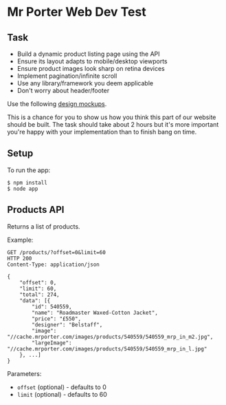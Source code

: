 # Mr Porter Web Dev Test

## Task

* Build a dynamic product listing page using the API
* Ensure its layout adapts to mobile/desktop viewports
* Ensure product images look sharp on retina devices
* Implement pagination/infinite scroll
* Use any library/framework you deem applicable
* Don't worry about header/footer

Use the following [design mockups](public/mockups.jpg).

This is a chance for you to show us how you think this part of our website should be built. The task
should take about 2 hours but it's more important you're happy with your implementation than to
finish bang on time.


## Setup

To run the app:

```shell
$ npm install
$ node app
```


## Products API

Returns a list of products. 

Example:

```
GET /products/?offset=0&limit=60
HTTP 200
Content-Type: application/json

{
    "offset": 0,
    "limit": 60,
    "total": 274,
    "data": [{
        "id": 540559,
        "name": "Roadmaster Waxed-Cotton Jacket",
        "price": "£550",
        "designer": "Belstaff",
        "image": "//cache.mrporter.com/images/products/540559/540559_mrp_in_m2.jpg",
        "largeImage": "//cache.mrporter.com/images/products/540559/540559_mrp_in_l.jpg"
    }, ...]
}
```

Parameters:

* `offset` (optional) - defaults to 0
* `limit` (optional) - defaults to 60
